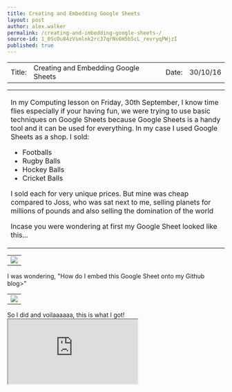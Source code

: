 ```yaml
---
title: Creating and Embedding Google Sheets 
layout: post
author: alex.walker
permalink: /creating-and-imbedding-google-sheets-/
source-id: 1_0ScOu84zVsmlnk2rc37qrNs6H5b5cL_revryqPWjzI
published: true
---
```

<table>
  <tr>
    <td>Title:  </td>
    <td>Creating and Embedding Google Sheets</td>
    <td> Date:  </td>
    <td>30/10/16</td>
  </tr>
</table>

<table><td><p>In my Computing lesson on Friday, 30th September, I know time flies especially if your having fun, we were trying to use basic techniques on Google Sheets because Google Sheets is a handy tool and it can be used for everything. In my case I used Google Sheets as a shop. I sold:</p>
<ul>
  <li>Footballs</li>
  <li>Rugby Balls</li>
  <li>Hockey Balls</li>
  <li>Cricket Balls</li>
</ul>
<p> I sold each for very unique prices. But mine was cheap compared to Joss, who was sat next to me, selling planets for millions of pounds and also selling the domination of the world</p>
<p> Incase you were wondering at first my Google Sheet looked like this...</p></td></table>
<table>
<td>
<img src="https://imageshack.com/i/plsZzV0Tp"> 
</td>
</table>
I was wondering, "How do I embed this Google Sheet onto my Github blog>"

<table>
<td>
<img src="https://imagizer.imageshack.us/v2/1366x352q90/924/7opDcc.png">
</td>
</table>
So I did and voilaaaaaa, this is what I got!
<centre>
<iframe src="https://docs.google.com/spreadsheets/d/1Kdv6faxP1GgXb0eQf-W2uClGqUEVXkrym98WAmdV0MQ/pubhtml?widget=true&amp;headers=false"></iframe>
</centre>
